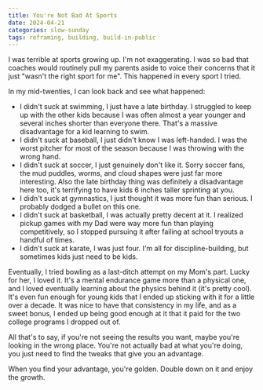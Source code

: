 ```yaml
---
title: You're Not Bad At Sports
date: 2024-04-21
categories: slow-sunday
tags: reframing, building, build-in-public
---
```


I was terrible at sports growing up. I'm not exaggerating. I was so bad that coaches would routinely pull my parents aside to voice their concerns that it just "wasn't the right sport for me". This happened in every sport I tried.

In my mid-twenties, I can look back and see what happened:

- I didn't suck at swimming, I just have a late birthday. I struggled to keep up with the other kids because I was often almost a year younger and several inches shorter than everyone there. That's a massive disadvantage for a kid learning to swim.
- I didn't suck at baseball, I just didn't know I was left-handed. I was the worst pitcher for most of the season because I was throwing with the wrong hand.
- I didn't suck at soccer, I just genuinely don't like it. Sorry soccer fans, the mud puddles, worms, and cloud shapes were just far more interesting. Also the late birthday thing was definitely a disadvantage here too, it's terrifying to have kids 6 inches taller sprinting at you.
- I didn't suck at gymnastics, I just thought it was more fun than serious. I probably dodged a bullet on this one.
- I didn't suck at basketball, I was actually pretty decent at it. I realized pickup games with my Dad were way more fun than playing competitively, so I stopped pursuing it after failing at school tryouts a handful of times.
- I didn't suck at karate, I was just four. I'm all for discipline-building, but sometimes kids just need to be kids.

Eventually, I tried bowling as a last-ditch attempt on my Mom's part. Lucky for her, I loved it. It's a mental endurance game more than a physical one, and I loved eventually learning about the physics behind it (it's pretty cool). It's even fun enough for young kids that I ended up sticking with it for a little over a decade. It was nice to have that consistency in my life, and as a sweet bonus, I ended up being good enough at it that it paid for the two college programs I dropped out of.

All that's to say, if you're not seeing the results you want, maybe you're looking in the wrong place. You're not actually bad at what you're doing, you just need to find the tweaks that give you an advantage.

When you find your advantage, you're golden. Double down on it and enjoy the growth.
